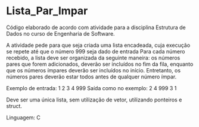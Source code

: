 # Lista_Par_Impar
Código elaborado de acordo com atividade para a disciplina Estrutura de Dados no curso de Engenharia de Software.

A atividade pede para que seja criada uma lista encadeada, cuja execução se repete até que o número 999 seja dado de entrada
Para cada número recebido, a lista deve ser organizada da seguinte maneira: os números pares que forem adicionados, deverão ser incluídos
no fim da fila, enquanto que os números ímpares deverão ser incluídos no início. Entretanto, os números pares deverão estar todos antes de
qualquer número ímpar.

Exemplo de entrada:  1   2   3   4   999
Saída como no exemplo: 2 4 999 3 1

Deve ser uma única lista, sem utilização de vetor, utilizando ponteiros e struct.

Linguagem: C
